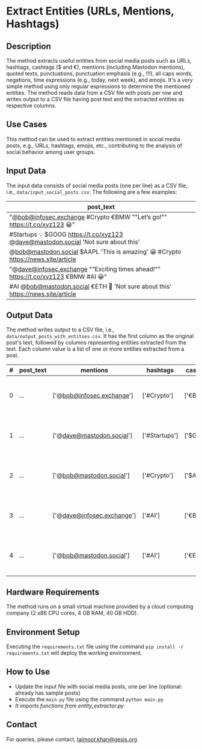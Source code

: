 # Extract Entities (URLs, Mentions, Hashtags)

## Description

The method extracts useful entities from social media posts such as URLs, hashtags, cashtags ($ and €), mentions (including Mastodon mentions), quoted texts, punctuations, punctuation emphasis (e.g., !!!), all caps words, negations, time expressions (e.g., today, next week), and emojis. It's a very simple method using only regular expressions to determine the mentioned entities. The method reads data from a CSV file with posts per row and writes output to a CSV file having post text and the extracted entities as respective columns.

## Use Cases

This method can be used to extract entities mentioned in social media posts, e.g., URLs, hashtags, emojis, etc., contributing to the analysis of social behavior among user groups.

## Input Data

The input data consists of social media posts (one per line) as a CSV file, i.e., `data/input_social_posts.csv`. The following are a few examples:

|post_text|
|---------|
|"@bob@infosec.exchange #Crypto €BMW ""Let’s go!"" https://t.co/xyz123 😀"|
|#Startups 💡 $GOOG https://t.co/xyz123 @dave@mastodon.social 'Not sure about this'|
|@bob@mastodon.social $AAPL 'This is amazing' 😀 #Crypto https://news.site/article|
|"@dave@infosec.exchange ""Exciting times ahead!"" https://t.co/xyz123 €BMW #AI 😀"|
|#AI @bob@mastodon.social €ETH 🚀 'Not sure about this' https://news.site/article|

## Output Data

The method writes output to a CSV file, i.e., `data/output_posts_with_entities.csv`. It has the first column as the original post's text, followed by columns representing entities extracted from the text. Each column value is a list of one or more entities extracted from a post.

| # | post_text | mentions | hashtags | cashtags | URLs | quoted_text | punctuations | punctuation_emphasis | all_caps | negations | time_expressions | emojis |
| - | --------- | -------- | -------- | -------- | ---- | ----------- | ------------ | -------------------- | -------- | --------- | ---------------- | ------ |
|0|...|['@bob@infosec.exchange']|['#Crypto']|['€BMW']|['https://t.co/xyz123']|"[('Let’s go!', '')]"|"['@', '@', '.', '#', '€', '""', '’', '!', '""', ':', '/', '/', '.', '/', '😀']"|[]|['BMW']|[]|[]|['😀']|
|1|...|['@dave@mastodon.social']|['#Startups']|['$GOOG']|['https://t.co/xyz123']|"[('', 'Not sure about this')]"|"['#', '💡', '$', ':', '/', '/', '.', '/', '@', '@', '.', ""'"", ""'""]"|[]|['GOOG']|['not']|[]|['💡']|
|2|...|['@bob@mastodon.social']|['#Crypto']|['$AAPL']|['https://news.site/article']|"[('', 'This is amazing')]"|"['@', '@', '.', '$', ""'"", ""'"", '😀', '#', ':', '/', '/', '.', '/']"|[]|['AAPL']|[]|[]|['😀']|
|3|...|['@dave@infosec.exchange']|['#AI']|['€BMW']|['https://t.co/xyz123']|"[('Exciting times ahead!', '')]"|"['@', '@', '.', '""', '!', '""', ':', '/', '/', '.', '/', '€', '#', '😀']"|[]|"['BMW', 'AI']"|[]|['times']|['😀']|
|4|...|['@bob@mastodon.social']|['#AI']|['€ETH']|['https://news.site/article']|"[('', 'Not sure about this')]"|"['#', '@', '@', '.', '€', '🚀', ""'"", ""'"", ':', '/', '/', '.', '/']"|[]|"['AI', 'ETH']"|['not']|[]|['🚀']|

## Hardware Requirements

The method runs on a small virtual machine provided by a cloud computing company (2 x86 CPU cores, 4 GB RAM, 40 GB HDD).
  
## Environment Setup

Executing the `requirements.txt` file using the command `pip install -r requirements.txt` will deploy the working environment.

## How to Use

- Update the input file with social media posts, one per line (optional: already has sample posts)
- Execute the `main.py` file using the command `python main.py`
- *It imports functions from entity_extractor.py*

## Contact

For queries, please contact, <taimoor.khan@gesis.org>

